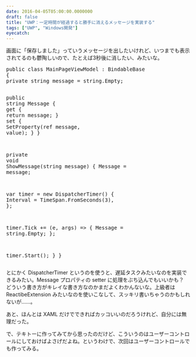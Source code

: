 ```yaml
---
date: 2016-04-05T05:00:00.0000000
draft: false
title: "UWP：一定時間が経過すると勝手に消えるメッセージを実装する"
tags: ["UWP", "Windows開発"]
eyecatch: 
---
```

<p>画面に「保存しました」っていうメッセージを出したいけれど、いつまでも表示されてるのも鬱陶しいので、たとえば3秒後に消したい、みたいな。</p>
<pre class="code lang-cs" data-lang="cs" data-unlink><span class="synType">public</span> <span class="synType">class</span> MainPageViewModel : BindableBase
{
<span class="synType">private</span> <span class="synType">string</span> message = <span class="synType">string</span>.Empty;

<span class="synType">public</span> <span class="synType">string</span> Message
{
<span class="synStatement">get</span> { <span class="synStatement">return</span> message; }
<span class="synStatement">set</span> { SetProperty(<span class="synStatement">ref</span> message, <span class="synStatement">value</span>); }
}

<span class="synType">private</span> <span class="synType">void</span> ShowMessage(<span class="synType">string</span> message)
{
Message = message;

var timer = <span class="synStatement">new</span> DispatcherTimer()
{
Interval = TimeSpan.FromSeconds(<span class="synConstant">3</span>),
};

timer.Tick += (e, args) =&gt; { Message = <span class="synType">string</span>.Empty; };

timer.Start();
}
}
</pre><p>とにかく DispatcherTimer というのを使うと、遅延タスクみたいなのを実装できるみたい。Message プロパティの setter に処理をぶち込んでもいいかも？　どういう書き方がキレイな書き方なのかまだよくわかんないな。上級者は ReactibeExtension みたいなのを使いこなして、スッキリ書いちゃうのかもしれないが……。</p><p>あと、ほんとは XAML だけでできればカッコいいのだろうけれど、自分には無理だった。</p><p>で、テキトーに作ってみてから思ったのだけど、こういうのはユーザーコントロールにしておけばよさげだよね。というわけで、次回はユーザーコントロールでも作ってみる。</p>

